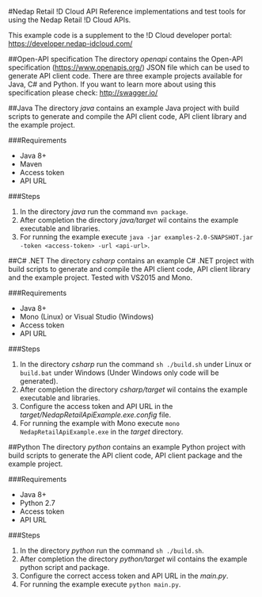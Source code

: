 #Nedap Retail !D Cloud API
Reference implementations and test tools for using the Nedap Retail !D Cloud APIs.

This example code is a supplement to the !D Cloud developer portal: https://developer.nedap-idcloud.com/

##Open-API specification
The directory _openapi_ contains the Open-API specification (https://www.openapis.org/) JSON file which can be used to generate API client code. There are
three example projects available for Java, C# and Python. If you want to learn more about using this specification please check:
http://swagger.io/

##Java
The directory _java_ contains an example Java project with build scripts to generate and compile the API client code, API client
library and the example project.

###Requirements
* Java 8+
* Maven
* Access token
* API URL

###Steps
1. In the directory _java_ run the command `mvn package`.
2. After completion the directory _java/target_ wil contains the example executable and libraries.
3. For running the example execute `java -jar examples-2.0-SNAPSHOT.jar -token <access-token> -url <api-url>`.

##C# .NET
The directory _csharp_ contains an example C# .NET project with build scripts to generate and compile the API client code, API client 
library and the example project. Tested with VS2015 and Mono.

###Requirements
* Java 8+
* Mono (Linux) or Visual Studio (Windows) 
* Access token
* API URL

###Steps
1. In the directory _csharp_ run the command `sh ./build.sh` under Linux or `build.bat` under Windows (Under Windows only code will be generated).
2. After completion the directory _csharp/target_ wil contains the example executable and libraries.
3. Configure the access token and API URL in the _target/NedapRetailApiExample.exe.config_ file.
3. For running the example with Mono execute `mono NedapRetailApiExample.exe` in the _target_ directory.

##Python
The directory _python_ contains an example Python project with build scripts to generate the API client code, API client 
package and the example project.

###Requirements
* Java 8+
* Python 2.7
* Access token
* API URL

###Steps
1. In the directory _python_ run the command `sh ./build.sh`.
2. After completion the directory _python/target_ wil contains the example python script and package.
3. Configure the correct access token and API URL in the _main.py_.
3. For running the example execute `python main.py`.